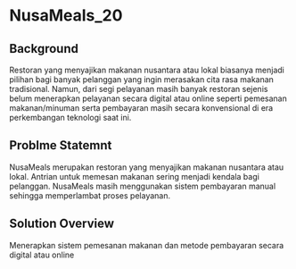 # NusaMeals_20
## Background

Restoran yang menyajikan makanan nusantara atau lokal biasanya menjadi pilihan bagi banyak pelanggan yang ingin merasakan cita rasa makanan tradisional.
Namun, dari segi pelayanan masih banyak restoran sejenis belum menerapkan pelayanan secara digital atau online seperti pemesanan makanan/minuman serta pembayaran masih secara konvensional di era perkembangan teknologi saat ini.

## Problme Statemnt

NusaMeals merupakan restoran yang menyajikan makanan nusantara atau lokal.
Antrian untuk memesan makanan sering menjadi kendala bagi pelanggan.
NusaMeals masih menggunakan sistem pembayaran manual sehingga memperlambat proses pelayanan.

## Solution Overview

Menerapkan sistem pemesanan makanan dan metode pembayaran secara digital atau online

